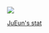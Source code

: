 <a href="https://www.instagram.com/_lmns_wksv628/" target="Instagram"><img src="https://img.shields.io/badge/Instagram?style=flat&logo=#E4405F&logoColor=FFFFFF"/></a>

[JuEun's stat](https://github-readme-stats.vercel.app/api?username=MelBIP&show_icons=true&theme=buefy)
